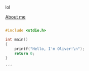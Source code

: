 lol

[About me](./pages/about.md)

```c

#include <stdio.h>

int main()
{
    printf("Hello, I'm Oliver!\n");
    return 0;
}

´´´
